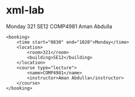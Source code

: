 # xml-lab

<TimeSlot>
	<booking>
		<time start="0830" end="1020">Monday</time>
		<location>
			<room>321</room>
			<building>SE12</building>
		</location>
		<course type="lecture">
			<name>COMP4981</name>
			<instructor>Aman Abdulla</instructor>
		</course>
	</booking>
	
	<booking>
		<time start="0830" end="1020">Monday</time>
		<location>
			<room>321</room>
			<building>SE12</building>
		</location>
		<course type="lecture">
			<name>COMP4981</name>
			<instructor>Aman Abdulla</instructor>
		</course>
	</booking>
	
</TimeSlot>